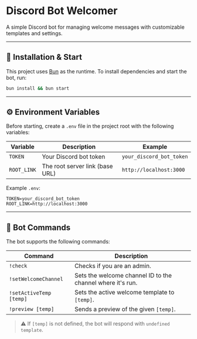 # Discord Bot Welcomer

A simple Discord bot for managing welcome messages with customizable templates and settings.

---

## 🚀 Installation & Start

This project uses [Bun](https://bun.sh/) as the runtime.
To install dependencies and start the bot, run:

```bash
bun install && bun start
```

---

## ⚙️ Environment Variables

Before starting, create a `.env` file in the project root with the following variables:

| Variable    | Description                     | Example                  |
| ----------- | ------------------------------- | ------------------------ |
| `TOKEN`     | Your Discord bot token          | `your_discord_bot_token` |
| `ROOT_LINK` | The root server link (base URL) | `http://localhost:3000`  |

Example `.env`:

```env
TOKEN=your_discord_bot_token
ROOT_LINK=http://localhost:3000
```

---

## 💬 Bot Commands

The bot supports the following commands:

| Command                 | Description                                                |
| ----------------------- | ---------------------------------------------------------- |
| `!check`                | Checks if you are an admin.                                |
| `!setWelcomeChannel`    | Sets the welcome channel ID to the channel where it's run. |
| `!setActiveTemp [temp]` | Sets the active welcome template to `[temp]`.              |
| `!preview [temp]`       | Sends a preview of the given `[temp]`.                     |

> ⚠️ If `[temp]` is not defined, the bot will respond with `undefined template`.
